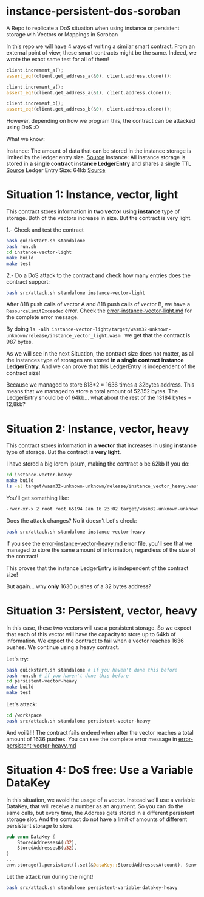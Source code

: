 # instance-persistent-dos-soroban
A Repo to replicate a DoS situation when using instance or persistent storage wih Vectors or Mappings in Soroban

In this repo we will have 4 ways of writing a similar smart contract. From an external point of view, these smart contracts might be the same. Indeed, we wrote the exact same test for all of them!

```rust
client.increment_a();
assert_eq!(client.get_address_a(&0), client.address.clone());

client.increment_a();
assert_eq!(client.get_address_a(&1), client.address.clone());

client.increment_b();
assert_eq!(client.get_address_b(&0), client.address.clone());
```

However, depending on how we program this, the contract can be attacked using DoS :O

What we know:

Instance: The amount of data that can be stored in the instance storage is limited by the ledger entry size. [Source](https://docs.rs/soroban-sdk/latest/soroban_sdk/storage/struct.Storage.html#method.instance)
Instance: All instance storage is stored in **a single contract instance LedgerEntry** and shares a single TTL [Source](https://soroban.stellar.org/docs/soroban-internals/state-archival)
Ledger Entry Size: 64kb [Source](https://soroban.stellar.org/docs/soroban-internals/fees-and-metering#resource-limits)

# Situation 1: Instance, vector, light
This contract stores information in **two vector** using **instance** type of storage. Both of the vectors increase in size. But the contract is very light.

1.- Check and test the contract
```bash
bash quickstart.sh standalone
bash run.sh
cd instance-vector-light
make build
make test
```

2.- Do a DoS attack to the contract and check how many entries does the contract support:
```bash
bash src/attack.sh standalone instance-vector-light
```

After 818 push calls of vector A and 818 push calls of vector B, we have a `ResourceLimitExceeded` error.
Check the [error-instance-vector-light.md](error-instance-vector-light.md) for the complete error message.

By doing `ls -alh instance-vector-light/target/wasm32-unknown-unknown/release/instance_vector_light.wasm ` we get that the contract is 987 bytes.

As we will see in the next Situation, the contract size does not matter, as all the instances type of storages are stored **in a single contract instance LedgerEntry**. And we can prove that this LedgerEntry is independent of the contract size!

Because we managed to store 818*2 = 1636 times a 32bytes address. This means that we managed to store a total amount of 52352 bytes. The LedgerEntry should be of 64kb... what about the rest of the 13184 bytes = 12,8kb?

# Situation 2: Instance, vector, heavy
This contract stores information in a **vector** that increases in using **instance** type of storage. But the contract is **very light**.

I have stored a big lorem ipsum, making the contract o be 62kb
If you do:
```bash
cd instance-vector-heavy
make build
ls -al target/wasm32-unknown-unknown/release/instance_vector_heavy.wasm 
```

You'll get something like:
```bash
-rwxr-xr-x 2 root root 65194 Jan 16 23:02 target/wasm32-unknown-unknown/release/instance_vector_heavy.wasm
```

Does the attack changes? No it doesn't
Let's check:

```bash
bash src/attack.sh standalone instance-vector-heavy

```
If you see the [error-instance-vector-heavy.md](error-instance-vector-heavy.md) error file, you'll see that we managed to store the same amount of information, regardless of the size of the contract!

This proves that the instance LedgerEntry is independent of the contract size!

But again... why **only** 1636 pushes of a 32 bytes address? 

# Situation 3: Persistent, vector, heavy

In this case, these two vectors will use a persistent storage. So we expect that each of this vector will have the capacity to store up to 64kb of information. We expect the contract to fail when a vector reaches 1636 pushes. We continue using a heavy contract.

Let's try:

```bash
bash quickstart.sh standalone # if you haven't done this before
bash run.sh # if you haven't done this before
cd persistent-vector-heavy
make build
make test

```

Let's attack:
```bash
cd /workspace
bash src/attack.sh standalone persistent-vector-heavy
```

And voilà!!! The contract fails endeed when after the vector reaches a total amount of 1636 pushes.
You can see the complete error message in [error-persistent-vector-heavy.md](error-persistent-vector-heavy.md)

# Situation 4: DoS free: Use a Variable DataKey
In this situation, we avoid the usage of a vector. Instead we'll use a variable DataKey, that will receive a number as an argument. So you can do the same calls, but every time, the Address gets stored in a different persistent storage slot. And the contract do not have a limit of amounts of different persistent storage to store.

```rust
pub enum DataKey {
    StoredAddressesA(u32),
    StoredAddressesB(u32),
}
...
env.storage().persistent().set(&DataKey::StoredAddressesA(count), &env.current_contract_address().clone());
```

Let the attack run during the night! 
```bash
bash src/attack.sh standalone persistent-variable-datakey-heavy
```
